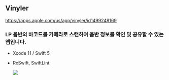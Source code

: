 
## Vinyler

https://apps.apple.com/us/app/vinyler/id1499248169

### LP 음반의 바코드를 카메라로 스캔하여 음반 정보를 확인 및 공유할 수 있는 앱입니다.
   * Xcode 11 / Swift 5
   * RxSwift, SwiftLint
	
		![](https://github.com/miiiiiin/vinyler/images/appstoreinfo.png)
